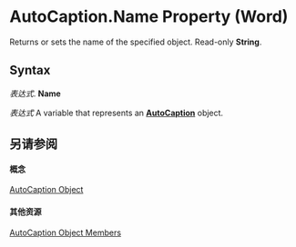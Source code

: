
# AutoCaption.Name Property (Word)

Returns or sets the name of the specified object. Read-only  **String**.


## Syntax

 _表达式_. **Name**

 _表达式_ A variable that represents an **[AutoCaption](895b5181-d36f-7f63-572a-c2d37c878e17.md)** object.


## 另请参阅


#### 概念


[AutoCaption Object](895b5181-d36f-7f63-572a-c2d37c878e17.md)
#### 其他资源


[AutoCaption Object Members](http://msdn.microsoft.com/library/48332cba-c2a5-a641-dc08-4cc2774ee5e6%28Office.15%29.aspx)